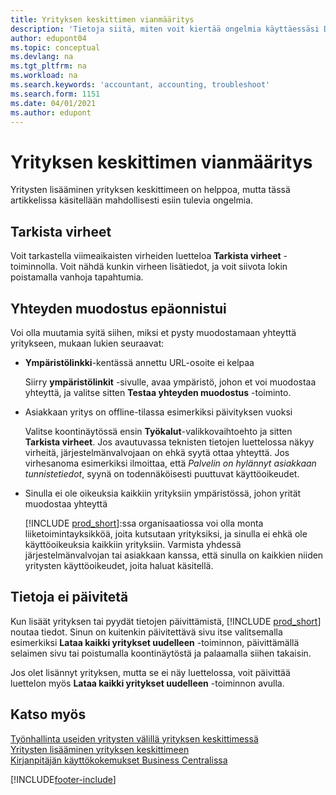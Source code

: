 ```yaml
---
title: Yrityksen keskittimen vianmääritys
description: 'Tietoja siitä, miten voit kiertää ongelmia käyttäessäsi Dynamics 365 Business Centralin yrityskeskusta useiden yritysten väliseen hallintaan.'
author: edupont04
ms.topic: conceptual
ms.devlang: na
ms.tgt_pltfrm: na
ms.workload: na
ms.search.keywords: 'accountant, accounting, troubleshoot'
ms.search.form: 1151
ms.date: 04/01/2021
ms.author: edupont
---
```

# <a name="troubleshooting-your-company-hub" />Yrityksen keskittimen vianmääritys

Yritysten lisääminen yrityksen keskittimeen on helppoa, mutta tässä artikkelissa käsitellään mahdollisesti esiin tulevia ongelmia.  

## <a name="check-errors" />Tarkista virheet

Voit tarkastella viimeaikaisten virheiden luetteloa **Tarkista virheet** -toiminnolla. Voit nähdä kunkin virheen lisätiedot, ja voit siivota lokin poistamalla vanhoja tapahtumia.  

## <a name="connection-failed" />Yhteyden muodostus epäonnistui

Voi olla muutamia syitä siihen, miksi et pysty muodostamaan yhteyttä yritykseen, mukaan lukien seuraavat:

- **Ympäristölinkki**-kentässä annettu URL-osoite ei kelpaa  

  Siirry **ympäristölinkit** -sivulle, avaa ympäristö, johon et voi muodostaa yhteyttä, ja valitse sitten **Testaa yhteyden muodostus** -toiminto.  
- Asiakkaan yritys on offline-tilassa esimerkiksi päivityksen vuoksi

  Valitse koontinäytössä ensin **Työkalut**-valikkovaihtoehto ja sitten **Tarkista virheet**. Jos avautuvassa teknisten tietojen luettelossa näkyy virheitä, järjestelmänvalvojaan on ehkä syytä ottaa yhteyttä. Jos virhesanoma esimerkiksi ilmoittaa, että *Palvelin on hylännyt asiakkaan tunnistetiedot*, syynä on todennäköisesti puuttuvat käyttöoikeudet.  
- Sinulla ei ole oikeuksia kaikkiin yrityksiin ympäristössä, johon yrität muodostaa yhteyttä

  [!INCLUDE [prod_short](includes/prod_short.md)]:ssa organisaatiossa voi olla monta liiketoimintayksikköä, joita kutsutaan yrityksiksi, ja sinulla ei ehkä ole käyttöoikeuksia kaikkiin yrityksiin. Varmista yhdessä järjestelmänvalvojan tai asiakkaan kanssa, että sinulla on kaikkien niiden yritysten käyttöoikeudet, joita haluat käsitellä.  

## <a name="data-does-not-refresh" />Tietoja ei päivitetä

Kun lisäät yrityksen tai pyydät tietojen päivittämistä, [!INCLUDE [prod_short](includes/prod_short.md)] noutaa tiedot. Sinun on kuitenkin päivitettävä sivu itse valitsemalla esimerkiksi **Lataa kaikki yritykset uudelleen** -toiminnon, päivittämällä selaimen sivu tai poistumalla koontinäytöstä ja palaamalla siihen takaisin.  

Jos olet lisännyt yrityksen, mutta se ei näy luettelossa, voit päivittää luettelon myös **Lataa kaikki yritykset uudelleen** -toiminnon avulla.

## <a name="see-also" />Katso myös

[Työnhallinta useiden yritysten välillä yrityksen keskittimessä](company-hub.md)  
[Yritysten lisääminen yrityksen keskittimeen](company-hub-add-company.md)  
[Kirjanpitäjän käyttökokemukset Business Centralissa](finance-accounting.md)  


[!INCLUDE[footer-include](includes/footer-banner.md)]

